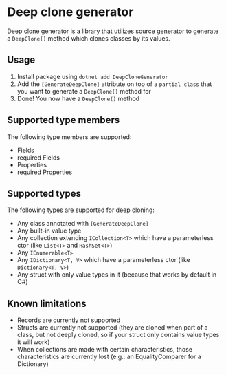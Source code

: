 # Deep clone generator

Deep clone generator is a library that utilizes source generator to generate a `DeepClone()` method which clones classes
by its values.

## Usage

1. Install package using `dotnet add DeepCloneGenerator`
2. Add the `[GenerateDeepClone]` attribute on top of a `partial class` that you want to generate a `DeepClone()` method
   for
3. Done! You now have a `DeepClone()` method

## Supported type members

The following type members are supported:

- Fields
- required Fields
- Properties
- required Properties

## Supported types

The following types are supported for deep cloning:

- Any class annotated with `[GenerateDeepClone]`
- Any built-in value type
- Any collection extending `ICollection<T>` which have a parameterless ctor (like `List<T>` and `HashSet<T>`)
- Any `IEnumerable<T>`
- Any `IDictionary<T, V>` which have a parameterless ctor (like `Dictionary<T, V>`)
- Any struct with only value types in it (because that works by default in C#)

## Known limitations

- Records are currently not supported
- Structs are currently not supported (they are cloned when part of a class, but not deeply cloned, so if your struct
  only contains value types it will work)
- When collections are made with certain characteristics, those characteristics are currently lost (e.g.: an
  EqualityComparer for a Dictionary)